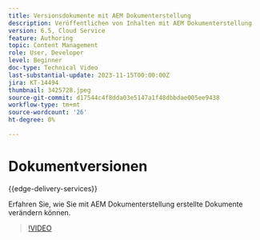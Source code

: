 ```yaml
---
title: Versionsdokumente mit AEM Dokumenterstellung
description: Veröffentlichen von Inhalten mit AEM Dokumenterstellung
version: 6.5, Cloud Service
feature: Authoring
topic: Content Management
role: User, Developer
level: Beginner
doc-type: Technical Video
last-substantial-update: 2023-11-15T00:00:00Z
jira: KT-14494
thumbnail: 3425728.jpeg
source-git-commit: d17544c4f8dda03e5147a1f48dbbdae005ee9438
workflow-type: tm+mt
source-wordcount: '26'
ht-degree: 0%

---
```



# Dokumentversionen

{{edge-delivery-services}}

Erfahren Sie, wie Sie mit AEM Dokumenterstellung erstellte Dokumente verändern können.

>[!VIDEO](https://video.tv.adobe.com/v/3425728/?learn=on)
